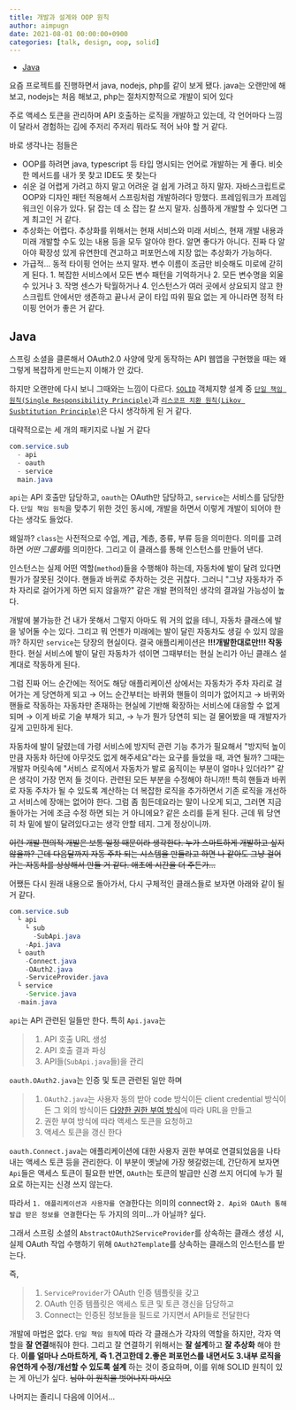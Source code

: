 ```yaml
---
title: 개발과 설계와 OOP 원칙
author: aimpugn
date: 2021-08-01 00:00:00+0900
categories: [talk, design, oop, solid]
---
```


- [Java](#java)

요즘 프로젝트를 진행하면서 java, nodejs, php를 같이 보게 됐다.
java는 오랜만에 해보고, nodejs는 처음 해보고, php는 절차지향적으로 개발이 되어 있다

주로 액세스 토큰을 관리하며 API 호출하는 로직을 개발하고 있는데, 각 언어마다 느낌이 달라서 경험하는 김에 주저리 주저리 뭐라도 적어 놔야 할 거 같다.

바로 생각나는 점들은

- OOP를 하려면 java, typescript 등 타입 명시되는 언어로 개발하는 게 좋다. 비슷한 메서드를 내가 못 찾고 IDE도 못 찾는다
- 쉬운 걸 어렵게 가려고 하지 말고 어려운 걸 쉽게 가려고 하지 말자. 자바스크립트로 OOP와 디자인 패턴 적용해서 스프링처럼 개발하려다 망했다. 프레임워크가 프레임워크인 이유가 있다. 닭 잡는 데 소 잡는 칼 쓰지 말자. 심플하게 개발할 수 있다면 그게 최고인 거 같다.
- 추상화는 어렵다. 추상화를 위해서는 현재 서비스와 미래 서비스, 현재 개발 내용과 미래 개발할 수도 있는 내용 등을 모두 알아야 한다. 알면 좋다가 아니다. 진짜 다 알아야 확장성 있게 유연한데 견고하고 퍼포먼스에 지장 없는 추상화가 가능하다.
- 가급적... 동적 타이핑 언어는 쓰지 말자. 변수 이름이 조금만 비슷해도 미로에 갇히게 된다. 1. 복잡한 서비스에서 모든 변수 패턴을 기억하거나 2. 모든 변수명을 외울 수 있거나 3. 작명 센스가 탁월하거나 4. 인스턴스가 여러 곳에서 상요되지 않고 한 스크립트 안에서만 생존하고 끝나서 굳이 타입 따위 필요 없는 게 아니라면 정적 타이핑 언어가 좋은 거 같다.

## Java

스프링 소셜을 클론해서 OAuth2.0 사양에 맞게 동작하는 API 웹앱을 구현했을 때는 왜 그렇게 복잡하게 만드는지 이해가 안 갔다.

하지만 오랜만에 다시 보니 그때와는 느낌이 다르다. [`SOLID`](https://ko.wikipedia.org/wiki/SOLID_(%EA%B0%9D%EC%B2%B4_%EC%A7%80%ED%96%A5_%EC%84%A4%EA%B3%84)) 객체지향 설계 중 [`단일 책임 원칙(Single Responsibility Principle)`](https://ko.wikipedia.org/wiki/%EB%8B%A8%EC%9D%BC_%EC%B1%85%EC%9E%84_%EC%9B%90%EC%B9%99)과 [`리스코프 치환 원칙(Likov Susbtitution Principle)`](https://ko.wikipedia.org/wiki/%EB%A6%AC%EC%8A%A4%EC%BD%94%ED%94%84_%EC%B9%98%ED%99%98_%EC%9B%90%EC%B9%99)은 다시 생각하게 된 거 같다.

대략적으로는 세 개의 패키지로 나뉠 거 같다

```java
com.service.sub
  - api
  - oauth
  - service
  main.java
```

`api`는 API 호출만 담당하고, `oauth`는 OAuth만 담당하고, `service`는 서비스를 담당한다. `단일 책임 원칙`을 맞추기 위한 것인 동시에, 개발을 하면서 이렇게 개발이 되어야 한다는 생각도 들었다.

왜일까? `class`는 사전적으로 수업, 계급, 계층, 종류, 부류 등을 의미한다. 의미를 고려하면 *어떤 그룹화*를 의미한다. 그리고 이 클래스를 통해 인스턴스를 만들어 낸다.

인스턴스는 실제 어떤 역할(`method`)들을 수행해야 하는데, 자동차에 발이 달려 있다면 뭔가가 잘못된 것이다. 핸들과 바퀴로 주차하는 것은 귀찮다. 그러니 "그냥 자동차가 주차 자리로 걸어가게 하면 되지 않을까?" 같은 개발 편의적인 생각의 결과일 가능성이 높다.

개발에 불가능한 건 내가 못해서 그렇지 아마도 뭐 거의 없을 테니, 자동차 클래스에 발을 넣어둘 수는 있다. 그리고 뭐 언젠가 미래에는 발이 달린 자동차도 생길 수 있지 않을까? 하지만 `service`는 당장의 현실이다. 결국 애플리케이션은 **!!!개발한대로만!!! 작동**한다. 현실 서비스에 발이 달린 자동차가 섞이면 그때부터는 현실 논리가 아닌 클래스 설계대로 작동하게 된다.

그럼 진짜 어느 순간에는 적어도 해당 애플리케이션 상에서는 자동차가 주차 자리로 걸어가는 게 당연하게 되고 $\to$ 어느 순간부터는 바퀴와 핸들이 의미가 없어지고 $\to$ 바퀴와 핸들로 작동하는 자동차만 존재하는 현실에 기반해 확장하는 서비스에 대응할 수 없게 되며 $\to$ 이게 바로 기술 부채가 되고, $\to$ 누가 뭔가 당연히 되는 걸 물어봤을 때 개발자가 깊게 고민하게 된다.

자동차에 발이 달렸는데 가령 서비스에 방지턱 관련 기능 추가가 필요해서 "방지턱 높이만큼 자동차 하단에 아무것도 없게 해주세요"라는 요구를 들었을 때, 과연 될까? 그때는 개발자 머릿속에 "서비스 로직에서 자동차가 발로 움직이는 부분이 얼마나 있더라?" 같은 생각이 가장 먼저 들 것이다. 관련된 모든 부분을 수정해야 하니까!! 특히 핸들과 바퀴로 자동 주차가 될 수 있도록 계산하는 더 복잡한 로직을 추가하면서 기존 로직을 개선하고 서비스에 장애는 없어야 한다. 그럼 좀 힘든데요라는 말이 나오게 되고, 그러면 지금 돌아가는 거에 조금 수정 하면 되는 거 아니에요? 같은 소리를 듣게 된다. 근데 뭐 당연히 차 밑에 발이 달려있다고는 생각 안할 테지. 그게 정상이니까.

~~이런 개발 편의적 개발은 보통 일정 때문이라 생각한다. 누가 스마트하게 개발하고 싶지 않을까? 근데 다음달까지 자동 주차 되는 시스템을 만들라고 하면 나 같아도 그냥 걸어가는 자동차를 상상해서 만들 거 같다. 애초에 시간을 더 주든가...~~

어쨌든 다시 원래 내용으로 돌아가서, 다시 구체적인 클래스들로 보자면 아래와 같이 될 거 같다.

```java
com.service.sub
  └ api
    └ sub
      -SubApi.java
    -Api.java
  └ oauth
    -Connect.java
    -OAuth2.java
    -ServiceProvider.java
  └ service
    -Service.java
  -main.java

```

`api`는 API 관련된 일들만 한다. 특히 `Api.java`는

> 1. API 호출 URL 생성  
> 2. API 호출 결과 파싱  
> 3. API들(`SubApi.java`들)을 관리

`oauth.OAuth2.java`는 인증 및 토큰 관련된 일만 하며

> 1. `OAuth2.java`는 사용자 동의 받아 code 방식이든 client credential 방식이든 그 외의 방식이든 [다양한 권한 부여 방식](https://oauth.net/2/grant-types/)에 따라 URL을 만들고  
> 2. 권한 부여 방식에 따라 액세스 토큰을 요청하고  
> 3. 액세스 토큰을 갱신 한다

`oauth.Connect.java`는 애플리케이션에 대한 사용자 권한 부여로 연결되었음을 나타내는 액세스 토큰 등을 관리한다. 이 부분이 옛날에 가장 헷갈렸는데, 간단하게 보자면 `Api`들은 액세스 토큰이 필요한 반면, `OAuth`는 토큰의 발급만 신경 쓰지 어디에 누가 필요로 하는지는 신경 쓰지 않는다.

따라서 `1. 애플리케이션과 사용자를 연결`한다는 의미의 connect와 `2. Api와 OAuth 통해 발급 받은 정보를 연결`한다는 두 가지의 의미...가 아닐까? 싶다.

그래서 스프링 소셜의 `AbstractOAuth2ServiceProvider`를 상속하는 클래스 생성 시, 실제 OAuth 작업 수행하기 위해 `OAuth2Template`를 상속하는 클래스의 인스턴스를 받는다.

즉,

> 1. `ServiceProvider`가 OAuth 인증 템플릿을 갖고  
> 2. OAuth 인증 템플릿은 액세스 토큰 및 토큰 갱신을 담당하고  
> 3. Connect는 인증된 정보들을 필드로 가지면서 API들로 전달한다

개발에 마법은 없다. `단일 책임 원칙`에 따라 각 클래스가 각자의 역할을 하지만, 각자 역할을 **잘 연결**해줘야 한다. 그리고 잘 연결하기 위해서는 **잘 설계**하고 **잘 추상화** 해야 한다. **이를 얼마나 스마트하게, 즉 1.견고한데 2.좋은 퍼포먼스를 내면서도 3.내부 로직을 유연하게 수정/개선할 수 있도록 설계** 하는 것이 중요하며, 이를 위해 SOLID 원칙이 있는 게 아닌가 싶다. ~~님아 이 원칙을 벗어나지 마시오~~

나머지는 졸리니 다음에 이어서...
